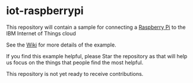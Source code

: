 iot-raspberrypi
===============

This repository will contain a sample for connecting a [Raspberry Pi](http://www.raspberrypi.org/) to the IBM Internet of Things cloud

See the [Wiki](https://github.com/ibm-messaging/iot-raspberrypi/wiki) for more details of the example.

If you find this example helpful, please Star the repository as that will help us focus on the things that people find the most helpful.

This repository is not yet ready to receive contributions.
